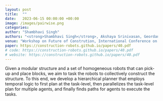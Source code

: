 ```yaml
---
layout: post
title:  ""
date:   2023-06-15 00:00:00 +00:00
image: /images/pairwise.png
categories: 
author: "Shambhavi Singh"
authors: "<strong>Shambhavi Singh</strong>, Akshaya Srinivasan, Geordan Gutow, Bhaskar Vundurthy and Howie Choset"
venue: "Workshop on Future of Constrution, International Conference on Robotics and Automation, London, UK"
paper: https://construction-robots.github.io/papers/40.pdf
# code: https://construction-robots.github.io/papers/40.pdf
# website: https://construction-robots.github.io/papers/40.pdf
---
```

Given a modular structure and a set of homogeneous robots that can pick-up and place blocks, we aim to task the robots to collectively construct the structure. To this end, we develop a hierarchical planner that employs temporal logic to first plan at the task-level, then parallelizes the task-level plan for multiple agents, and finally finds paths for agents to execute the tasks. 